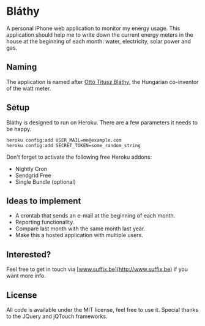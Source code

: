 # Bláthy

A personal iPhone web application to monitor my energy usage. This application should help me to write down the current energy meters in the house at the beginning of each month: water, electricity, solar power and gas.

## Naming

The application is named after [Ottó Titusz Bláthy](http://en.wikipedia.org/wiki/Otto_Blathy), the Hungarian co-inventor of the watt meter.

## Setup

Bláthy is designed to run on Heroku. There are a few parameters it needs to be happy.

    heroku config:add USER_MAIL=me@example.com
    heroku config:add SECRET_TOKEN=some_random_string

Don't forget to activate the following free Heroku addons:

  - Nightly Cron
  - Sendgrid Free
  - Single Bundle (optional)

## Ideas to implement

- A crontab that sends an e-mail at the beginning of each month.
- Reporting functionality.
- Compare last month with the same month last year.
- Make this a hosted application with multiple users.

## Interested?

Feel free to get in touch via [www.suffix.be](http://www.suffix.be) if you want more info.

## License

All code is available under the MIT license, feel free to use it. Special thanks to the JQuery and jQTouch frameworks.
